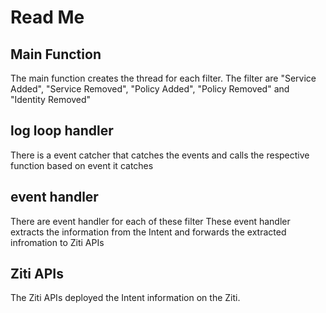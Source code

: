 # Read Me #

## Main Function ##
The main function creates the thread for each filter.
The filter are "Service Added", "Service Removed", "Policy Added", "Policy Removed" and "Identity Removed"

## log loop handler ##
There is a event catcher that catches the events and calls the respective function based on event it catches

## event handler ##
There are event handler for each of these filter
These event handler extracts the information from the Intent and forwards the extracted infromation to Ziti APIs

## Ziti APIs ##
The Ziti APIs deployed the Intent information on the Ziti.


